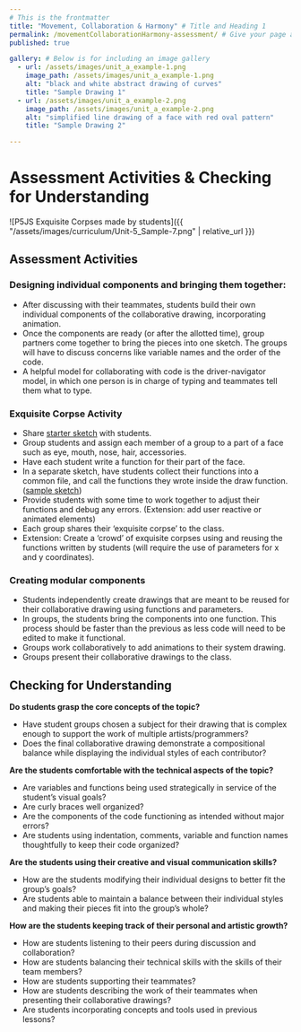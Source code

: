 ```yaml
---
# This is the frontmatter
title: "Movement, Collaboration & Harmony" # Title and Heading 1
permalink: /movementCollaborationHarmony-assessment/ # Give your page a permalink
published: true

gallery: # Below is for including an image gallery
  - url: /assets/images/unit_a_example-1.png
    image_path: /assets/images/unit_a_example-1.png
    alt: "black and white abstract drawing of curves"
    title: "Sample Drawing 1"
  - url: /assets/images/unit_a_example-2.png
    image_path: /assets/images/unit_a_example-2.png
    alt: "simplified line drawing of a face with red oval pattern"
    title: "Sample Drawing 2"

---
```

# Assessment Activities & Checking for Understanding
![P5JS Exquisite Corpses made by students]({{ "/assets/images/curriculum/Unit-5_Sample-7.png" | relative_url }})

## Assessment Activities

### Designing individual components and bringing them together:
* After discussing with their teammates, students build their own individual components of the collaborative drawing, incorporating animation. 
* Once the components are ready (or after the allotted time), group partners come together to bring the pieces into one sketch. The groups will have to discuss concerns like variable names and the order of the code.
* A helpful model for collaborating with code is the driver-navigator model, in which one person is in charge of typing and teammates tell them what to type.

### Exquisite Corpse Activity
* Share [starter sketch](https://editor.p5js.org/jyk/sketches/d6HszwGdF) with students. 
* Group students and assign each member of a group to a part of a face such as eye, mouth, nose, hair, accessories.
* Have each student write a function for their part of the face. 
* In a separate sketch, have students collect their functions into a common file, and call the functions they wrote inside the draw function. ([sample sketch](https://editor.p5js.org/jyk/sketches/WTzOHgeoy))
* Provide students with some time to work together to adjust their functions and debug any errors. (Extension: add user reactive or animated elements)
* Each group shares their ‘exquisite corpse’ to the class.
* Extension: Create a ‘crowd’ of exquisite corpses using and reusing the functions written by students (will require the use of parameters for x and y coordinates).

### Creating modular components
* Students independently create drawings that are meant to be reused for their collaborative drawing using functions and parameters.
* In groups, the students bring the components into one function. This process should be faster than the previous as less code will need to be edited to make it functional. 
* Groups work collaboratively to add animations to their system drawing. 
* Groups present their collaborative drawings to the class. 



## Checking for Understanding

**Do students grasp the core concepts of the topic?**
* Have student groups chosen a subject for their drawing that is complex enough to support the work of multiple artists/programmers?
* Does the final collaborative drawing demonstrate a compositional balance while displaying the individual styles of each contributor?


**Are the students comfortable with the technical aspects of the topic?**
* Are variables and functions being used strategically in service of the student’s visual goals?
* Are curly braces well organized?
* Are the components of the code functioning as intended without major errors?
* Are students using indentation, comments, variable and function names thoughtfully to keep their code organized?


**Are the students using their creative and visual communication skills?**
* How are the students modifying their individual designs to better fit the group’s goals?
* Are students able to maintain a balance between their individual styles and making their pieces fit into the group’s whole?


**How are the students keeping track of their personal and artistic growth?**
* How are students listening to their peers during discussion and collaboration?
* How are students balancing their technical skills with the skills of their team members?
* How are students supporting their teammates? 
* How are students describing the work of their teammates when presenting their collaborative drawings?
* Are students incorporating concepts and tools used in previous lessons?
